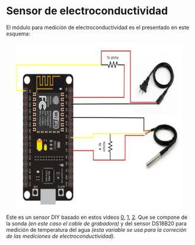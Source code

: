 # Sensor de electroconductividad

El módulo para medición de electroconductividad es el presentado en este esquema:

<p align="center">
<img align="center" src="https://github.com/DaveAlsina/maticas/blob/main/hardware/ec_sensor/imgs/diagramaEC.drawio.png"
	 width = "450"  height="450">
</p>


Este es un sensor DIY basado en estos videos [0](https://youtu.be/wHKHTTbyTrI), [1](https://youtu.be/vyQcmeR80XM), [2](https://youtu.be/-xKIczj9rVA). Que se compone de la sonda *(en este caso el cable de grabadora)* y del sensor DS18B20 para medición de temperatura del agua _(esta variable se usa para la correción de las mediciones de electroconductividad)_.



